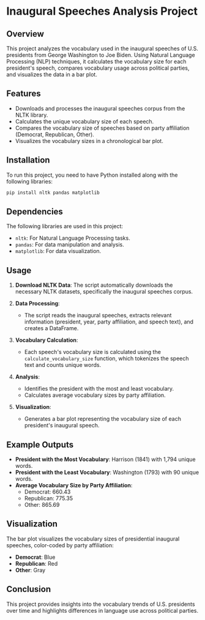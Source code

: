 # Inaugural Speeches Analysis Project

## Overview
This project analyzes the vocabulary used in the inaugural speeches of U.S. presidents from George Washington to Joe Biden. Using Natural Language Processing (NLP) techniques, it calculates the vocabulary size for each president's speech, compares vocabulary usage across political parties, and visualizes the data in a bar plot.

## Features
- Downloads and processes the inaugural speeches corpus from the NLTK library.
- Calculates the unique vocabulary size of each speech.
- Compares the vocabulary size of speeches based on party affiliation (Democrat, Republican, Other).
- Visualizes the vocabulary sizes in a chronological bar plot.

## Installation
To run this project, you need to have Python installed along with the following libraries:

```bash
pip install nltk pandas matplotlib
```

## Dependencies
The following libraries are used in this project:
- `nltk`: For Natural Language Processing tasks.
- `pandas`: For data manipulation and analysis.
- `matplotlib`: For data visualization.

## Usage
1. **Download NLTK Data**: The script automatically downloads the necessary NLTK datasets, specifically the inaugural speeches corpus.
   
2. **Data Processing**:
   - The script reads the inaugural speeches, extracts relevant information (president, year, party affiliation, and speech text), and creates a DataFrame.

3. **Vocabulary Calculation**: 
   - Each speech's vocabulary size is calculated using the `calculate_vocabulary_size` function, which tokenizes the speech text and counts unique words.

4. **Analysis**:
   - Identifies the president with the most and least vocabulary.
   - Calculates average vocabulary sizes by party affiliation.

5. **Visualization**: 
   - Generates a bar plot representing the vocabulary size of each president's inaugural speech.

## Example Outputs
- **President with the Most Vocabulary**: Harrison (1841) with 1,794 unique words.
- **President with the Least Vocabulary**: Washington (1793) with 90 unique words.
- **Average Vocabulary Size by Party Affiliation**:
    - Democrat: 660.43
    - Republican: 775.35
    - Other: 865.69

## Visualization
The bar plot visualizes the vocabulary sizes of presidential inaugural speeches, color-coded by party affiliation: 
- **Democrat**: Blue
- **Republican**: Red
- **Other**: Gray

## Conclusion
This project provides insights into the vocabulary trends of U.S. presidents over time and highlights differences in language use across political parties.
